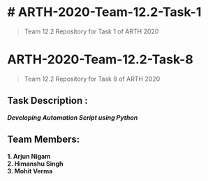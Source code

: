 # # ARTH-2020-Team-12.2-Task-1
> Team 12.2 Repository for Task 1 of ARTH 2020
# ARTH-2020-Team-12.2-Task-8
> Team 12.2 Repository for Task 8 of ARTH 2020
## Task Description :
***Developing Automation Script using Python***
## Team Members:
  **1. Arjun Nigam**  
  **2. Himanshu Singh**  
  **3. Mohit Verma** 
